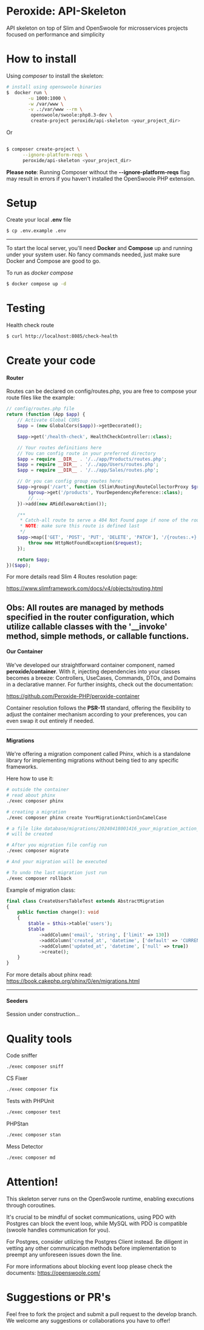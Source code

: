 # Peroxide: API-Skeleton
API skeleton on top of Slim and OpenSwoole for microsservices projects focused on performance and simplicity

# How to install
Using *composer* to install the skeleton:
```bash
# install using openswoole binaries
$  docker run \
        -u 1000:1000 \
        -w /var/www \
        -v .:/var/www --rm \
         openswoole/swoole:php8.3-dev \
         create-project peroxide/api-skeleton <your_project_dir>
```

Or

```bash
         
$ composer create-project \
      --ignore-platform-reqs \
      peroxide/api-skeleton <your_project_dir>
```
**Please note**: Running Composer without the **--ignore-platform-reqs** flag may result in errors if you haven't 
installed the OpenSwoole PHP extension.
# Setup
Create your local **.env** file
```bash
$ cp .env.example .env
```

---

To start the local server, you'll need **Docker** and **Compose** up and running under your system user. No fancy commands needed, just make sure Docker and Compose are good to go.

To run as *docker compose*
```bash
$ docker compose up -d
```

# Testing
Health check route

```bash
$ curl http://localhost:8085/check-health
```

# Create your code
#### Router
Routes can be declared on config/routes.php, you are free to compose your route files like
the example:
```php
// config/routes.php file
return (function (App $app) {
    // Activate Global CORS
    $app = (new GlobalCors($app))->getDecorated();

    $app->get('/health-check', HealthCheckController::class);

    // Your routes definitions here
    // You can config route in your preferred directory
    $app = require __DIR__ . '/../app/Products/routes.php';
    $app = require __DIR__ . '/../app/Users/routes.php';
    $app = require __DIR__ . '/../app/Sales/routes.php';

    // Or you can config group routes here:
    $app->group('/cart', function (Slim\Routing\RouteCollectorProxy $group) {
        $group->get('/products', YourDependencyReference::class);
        // ...
    })->add(new AMiddlewareAction());

    /**
     * Catch-all route to serve a 404 Not Found page if none of the routes match
     * NOTE: make sure this route is defined last
     */
    $app->map(['GET', 'POST', 'PUT', 'DELETE', 'PATCH'], '/{routes:.+}', function ($request, $response) {
        throw new HttpNotFoundException($request);
    });

    return $app;
})($app);
```

For more details read Slim 4 Routes resolution page:

https://www.slimframework.com/docs/v4/objects/routing.html

Obs: All routes are managed by methods specified in the router configuration, which utilize callable classes with the 
'__invoke' method, simple methods, or callable functions.
---
#### Our Container
We've developed our straightforward container component, named **peroxide/container**. With it, injecting dependencies 
into your classes becomes a breeze: Controllers, UseCases, Commands, DTOs, and Domains in a declarative manner. 
For further insights, check out the documentation:

https://github.com/Peroxide-PHP/peroxide-container

Container resolution follows the **PSR-11** standard, offering the flexibility to adjust the container mechanism 
according to your preferences, you can even swap it out entirely if needed.

---
#### Migrations
We're offering a migration component called Phinx, which is a standalone library for implementing migrations without 
being tied to any specific frameworks.

Here how to use it:
```sh
# outside the container
# read about phinx
./exec composer phinx

# creating a migration
./exec composer phinx create YourMigrationActionInCamelCase

# a file like database/migrations/20240418001416_your_migration_action_in_camel_case.php
# will be created

# After you migration file config run
./exec composer migrate

# And your migration will be executed

# To undo the last migration just run
./exec composer rollback
```

Example of migration class:
```php
final class CreateUsersTableTest extends AbstractMigration
{
    public function change(): void
    {
        $table = $this->table('users');
        $table
            ->addColumn('email', 'string', ['limit' => 130])
            ->addColumn('created_at', 'datetime', ['default' => 'CURRENT_TIMESTAMP'])
            ->addColumn('updated_at', 'datetime', ['null' => true])
            ->create();
    }
}
```

For more details about phinx read:
https://book.cakephp.org/phinx/0/en/migrations.html

---
#### Seeders
Session under construction...

# Quality tools
Code sniffer
```bash
./exec composer sniff
```

CS Fixer
```bash
./exec composer fix
```

Tests with PHPUnit
```bash
./exec composer test
```

PHPStan
```bash
./exec composer stan
```

Mess Detector
```bash
./exec composer md
```


# Attention!
This skeleton server runs on the OpenSwoole runtime, enabling executions through coroutines. 

It's crucial to be mindful of socket communications, using PDO with Postgres can block the event loop, 
while MySQL with PDO is compatible (swoole handles communication for you). 

For Postgres, consider utilizing the Postgres Client instead. Be diligent in vetting any other communication methods 
before implementation to preempt any unforeseen issues down the line.

For more informations about blocking event loop please check the documents: https://openswoole.com/

# Suggestions or PR's
Feel free to fork the project and submit a pull request to the develop branch. We welcome any suggestions or 
collaborations you have to offer!